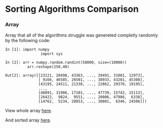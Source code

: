 # Sorting Algorithms Comparison

### Array

Array that all of the algorithms struggle was genereted completly randomly by the following code:

```python3
In [1]: import numpy
				import sys

In [2]: arr = numpy.random.randint(50000, size=(10000))
	      arr.reshape(250,40) 

Out[2]: array([[23121, 28498, 43363, ..., 29491, 31081, 12973],
               [ 9166, 46585, 26501, ..., 38933, 43201, 45308],
               [43195, 24511, 21338, ..., 22862, 29370, 19195],
               ...,
               [48891, 31986, 17101, ..., 47739, 15742, 15113],
               [26422,  9824,  9551, ..., 20006, 47986,  6338],
               [14762,  5234, 28853, ..., 30081,  6346, 24506]])
```

View whole array [here](src/input.txt).<br/> 

And sorted array [here](src/sorted.txt).
